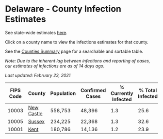 # Delaware - County Infection Estimates

See state-wide estimates [here](/infections/us-de).

Click on a county name to view the infections estimates for that county.

See the [Counties Summary](/infections/summary-counties) page for a searchable and sortable table.

*Note: Due to the inherent lag between infections and reporting of cases, our estimates of infections are as of 14 days ago.*

*Last updated: February 23, 2021*

|   FIPS Code |                   County |   Population |   Confirmed Cases |   % Currently Infected |   % Total Infected |
|-------------|--------------------------|--------------|-------------------|------------------------|--------------------|
|       10003 | [New Castle](new-castle) |      558,753 |            48,396 |                    1.3 |               25.6 |
|       10005 |         [Sussex](sussex) |      234,225 |            22,368 |                    1.3 |               32.6 |
|       10001 |             [Kent](kent) |      180,786 |            14,136 |                    1.2 |               23.9 |